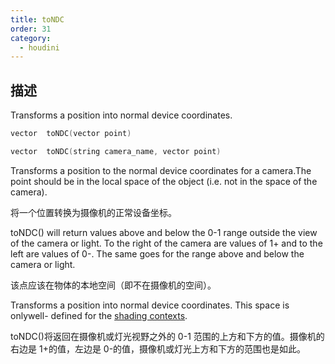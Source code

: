 ```yaml
---
title: toNDC
order: 31
category:
  - houdini
---
```

    
## 描述

Transforms a position into normal device coordinates.

```c
vector  toNDC(vector point)
```

```c
vector  toNDC(string camera_name, vector point)
```

Transforms a position to the normal device coordinates for a camera.The point
should be in the local space of the object (i.e. not in the space of the
camera).

将一个位置转换为摄像机的正常设备坐标。

toNDC() will return values above and below the 0-1 range outside the view of
the camera or light. To the right of the camera are values of 1+ and to the
left are values of 0-. The same goes for the range above and below the camera
or light.

该点应该在物体的本地空间（即不在摄像机的空间）。

Transforms a position into normal device coordinates. This space is onlywell-
defined for the [shading contexts](../contexts/shading_contexts.html).

toNDC()将返回在摄像机或灯光视野之外的 0-1 范围的上方和下方的值。摄像机的右边是 1+的值，左边是 0-的值，摄像机或灯光上方和下方的范围也是如此。
